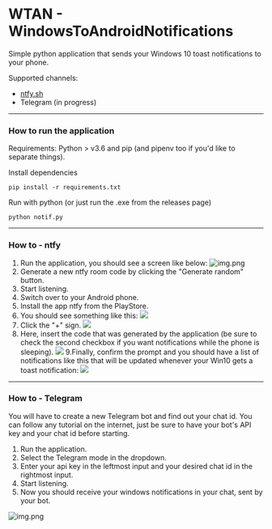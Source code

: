 # WTAN - WindowsToAndroidNotifications

Simple python application that sends your Windows 10 toast notifications to your phone.

Supported channels:
- [ntfy.sh](https://ntfy.sh)
- Telegram (in progress)

---

### How to run the application

Requirements: Python > v3.6 and pip (and pipenv too if you'd like to separate things).

Install dependencies
````commandline
pip install -r requirements.txt
````

Run with python (or just run the .exe from the releases page)
````commandline
python notif.py
````

---
### How to - ntfy

1. Run the application, you should see a screen like below:
![img.png](imgs/img.png)
2. Generate a new ntfy room code by clicking the "Generate random" button.
3. Start listening.
4. Switch over to your Android phone.
5. Install the app ntfy from the PlayStore.
6. You should see something like this:
![](imgs/ntfy1.png)
7. Click the "+" sign.
![](imgs/ntfy2.png)
8. Here, insert the code that was generated by the application (be sure to check the second checkbox if you want notifications while the phone is sleeping).
![](imgs/ntfy4.png)
9.Finally, confirm the prompt and you should have a list of notifications like this that will be updated whenever your Win10 gets a toast notification:
![](imgs/ntfy5.png)
---

### How to - Telegram

You will have to create a new Telegram bot and find out your chat id. You can follow any tutorial on the internet, just be sure to have your bot's API key and your chat id before starting.

1. Run the application.
2. Select the Telegram mode in the dropdown.
3. Enter your api key in the leftmost input and your desired chat id in the rightmost input.
4. Start listening.
5. Now you should receive your windows notifications in your chat, sent by your bot.

![img.png](imgs/telegram.png)